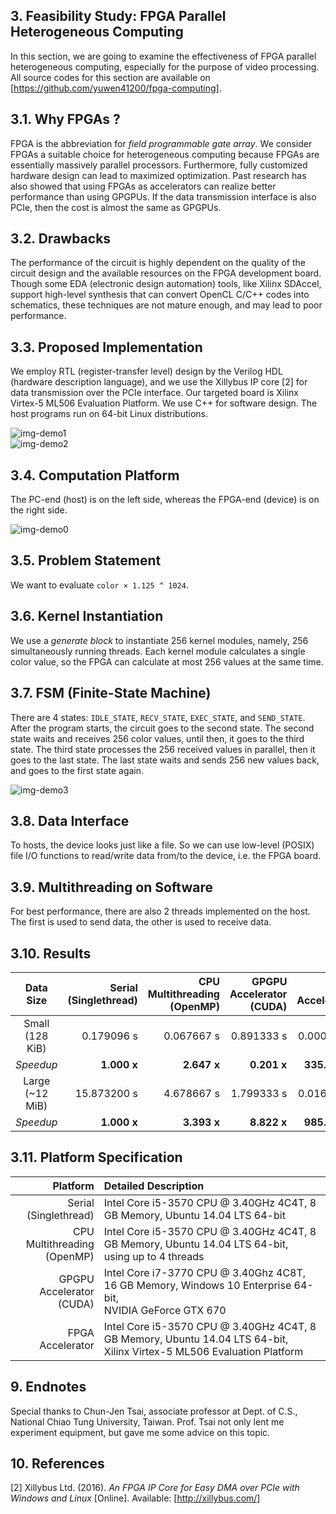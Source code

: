 ## 3. Feasibility Study: FPGA Parallel Heterogeneous Computing ##
In this section, we are going to examine the effectiveness of FPGA parallel heterogeneous computing, especially for the purpose of video processing. All source codes for this section are available on [https://github.com/yuwen41200/fpga-computing].

## 3.1. Why FPGAs ? ##
FPGA is the abbreviation for _field programmable gate array_. We consider FPGAs a suitable choice for heterogeneous computing because FPGAs are essentially massively parallel processors. Furthermore, fully customized hardware design can lead to maximized optimization. Past research has also showed that using FPGAs as accelerators can realize better performance than using GPGPUs. If the data transmission interface is also PCIe, then the cost is almost the same as GPGPUs.

## 3.2. Drawbacks ##
The performance of the circuit is highly dependent on the quality of the circuit design and the available resources on the FPGA development board. Though some EDA (electronic design automation) tools, like Xilinx SDAccel, support high-level synthesis that can convert OpenCL C/C++ codes into schematics, these techniques are not mature enough, and may lead to poor performance.

## 3.3. Proposed Implementation ##
We employ RTL (register-transfer level) design by the Verilog HDL (hardware description language), and we use the Xillybus IP core [2] for data transmission over the PCIe interface. Our targeted board is Xilinx Virtex-5 ML506 Evaluation Platform. We use C++ for software design. The host programs run on 64-bit Linux distributions.

![img-demo1][img-demo1]  
![img-demo2][img-demo2]

## 3.4. Computation Platform ##
The PC-end (host) is on the left side, whereas the FPGA-end (device) is on the right side.

![img-demo0][img-demo0]

## 3.5. Problem Statement ##
We want to evaluate `color × 1.125 ^ 1024`.

## 3.6. Kernel Instantiation ##
We use a _generate block_ to instantiate 256 kernel modules, namely, 256 simultaneously running threads. Each kernel module calculates a single color value, so the FPGA can calculate at most 256 values at the same time.

## 3.7. FSM (Finite-State Machine) ##
There are 4 states: `IDLE_STATE`, `RECV_STATE`, `EXEC_STATE`, and `SEND_STATE`. After the program starts, the circuit goes to the second state. The second state waits and receives 256 color values, until then, it goes to the third state. The third state processes the 256 received values in parallel, then it goes to the last state. The last state waits and sends 256 new values back, and goes to the first state again.

![img-demo3][img-demo3]

## 3.8. Data Interface ##
To hosts, the device looks just like a file. So we can use low-level (POSIX) file I/O functions to read/write data from/to the device, i.e. the FPGA board.

## 3.9. Multithreading on Software ##
For best performance, there are also 2 threads implemented on the host. The first is used to send data, the other is used to receive data.

## 3.10. Results ##
| Data Size | Serial<br>(Singlethread) | CPU Multithreading<br>(OpenMP) | GPGPU Accelerator<br>(CUDA) | FPGA Accelerator |
|:----:|-----:|-----:|-----:|-----:|
| Small<br>(128 KiB) | 0.179096 s | 0.067667 s | 0.891333 s | 0.000534 s |
| _Speedup_ | **1.000 x** | **2.647 x** | **0.201 x** | **335.386 x** |
| Large<br>(~12 MiB) | 15.873200 s | 4.678667 s | 1.799333 s | 0.016104 s |
| _Speedup_ | **1.000 x** | **3.393 x** | **8.822 x** | **985.668 x** |

## 3.11. Platform Specification ##
| Platform | Detailed Description |
|-----:|:-----|
| Serial<br>(Singlethread) | Intel Core i5-3570 CPU @ 3.40GHz 4C4T, 8 GB Memory, Ubuntu 14.04 LTS 64-bit |
| CPU Multithreading<br>(OpenMP) | Intel Core i5-3570 CPU @ 3.40GHz 4C4T, 8 GB Memory, Ubuntu 14.04 LTS 64-bit,<br>using up to 4 threads |
| GPGPU Accelerator<br>(CUDA) | Intel Core i7-3770 CPU @ 3.40Ghz 4C8T, 16 GB Memory, Windows 10 Enterprise 64-bit,<br>NVIDIA GeForce GTX 670 |
| FPGA Accelerator | Intel Core i5-3570 CPU @ 3.40GHz 4C4T, 8 GB Memory, Ubuntu 14.04 LTS 64-bit,<br>Xilinx Virtex-5 ML506 Evaluation Platform |

## 9. Endnotes ##
Special thanks to Chun-Jen Tsai, associate professor at Dept. of C.S., National Chiao Tung University, Taiwan. Prof. Tsai not only lent me experiment equipment, but gave me some advice on this topic.

## 10. References ##
[2] Xillybus Ltd. (2016). _An FPGA IP Core for Easy DMA over PCIe with Windows and Linux_ [Online]. Available: [http://xillybus.com/]

[https://github.com/yuwen41200/fpga-computing]: https://github.com/yuwen41200/fpga-computing
[img-demo1]: https://github.com/yuwen41200/fpga-computing/raw/master/docs/demo1.jpg
[img-demo2]: https://github.com/yuwen41200/fpga-computing/raw/master/docs/demo2.jpg
[img-demo0]: https://github.com/yuwen41200/fpga-computing/raw/master/docs/demo0.png
[img-demo3]: https://github.com/yuwen41200/fpga-computing/raw/master/docs/demo3.png
[http://xillybus.com/]: http://xillybus.com/
